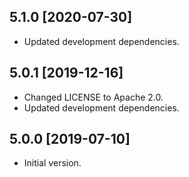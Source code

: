 ## 5.1.0 [2020-07-30]

* Updated development dependencies.

## 5.0.1 [2019-12-16]

* Changed LICENSE to Apache 2.0.
* Updated development dependencies.


## 5.0.0 [2019-07-10]

* Initial version.
